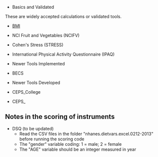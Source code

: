 
* Basics and Validated

These are widely accepted calculations or validated tools.

- [BMI](http://github.com/wzhou7/Fruved/docs/BMI.md)

- NCI Fruit and Vegetables (NCIFV)

- Cohen's Stress (STRESS)

- International Physical Activity Questionnaire (IPAQ)

* Newer Tools Implemented

- BECS

* Newer Tools Developed

- CEPS_College

- CEPS_


## Notes in the scoring of instruments

* DSQ (to be updated)
	* Read the CSV files in the folder "nhanes.dietvars.excel.0212-2013" before running the scoring code
	* The "gender" variable coding: 1 = male; 2 = female
	* The "AGE" variable should be an integer measured in year  
